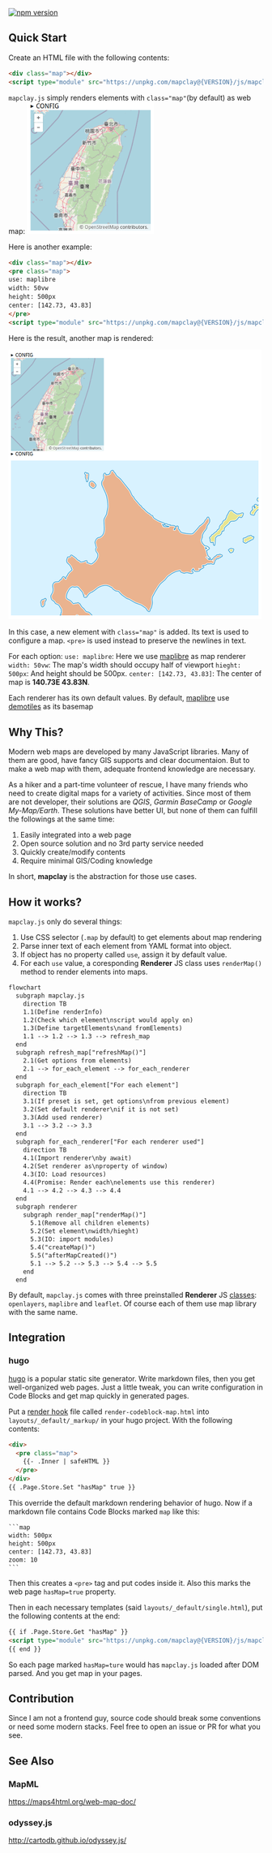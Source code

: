 [![npm version](https://badge.fury.io/js/mapclay.svg)](https://badge.fury.io/js/mapclay)

## Quick Start

Create an HTML file with the following contents:

```html
<div class="map"></div>
<script type="module" src="https://unpkg.com/mapclay@{VERSION}/js/mapclay.js"></script>
```

`mapclay.js` simply renders elements with `class="map"`(by default) as web map:
<img width="250px" src="resources/example_1.png">


Here is another example:

```html
<div class="map"></div>
<pre class="map">
use: maplibre
width: 50vw
height: 500px
center: [142.73, 43.83]
</pre>
<script type="module" src="https://unpkg.com/mapclay@{VERSION}/js/mapclay.js"></script>
```

Here is the result, another map is rendered:

<img width="500px" src="resources/example_2.png">

In this case, a new element with `class="map"` is added. Its text is used to configure a map.
`<pre>` is used instead to preserve the newlines in text.

For each option:
`use: maplibre`: Here we use [maplibre][] as map renderer
`width: 50vw`: The map's width should occupy half of viewport
`hieght: 500px`: And height should be 500px.
`center: [142.73, 43.83]`: The center of map is **140.73E 43.83N**.

Each renderer has its own default values.
By default, [maplibre][] use [demotiles][] as its basemap


## Why This?

Modern web maps are developed by many JavaScript libraries.
Many of them are good, have fancy GIS supports and clear documentaion.
But to make a web map with them, adequate frontend knowledge are necessary.

As a hiker and a part-time volunteer of rescue, I have many friends who need to 
create digital maps for a variety of activities. Since most of them are not 
developer, their solutions are *QGIS*, *Garmin BaseCamp* or *Google My-Map/Earth*.
These solutions have better UI, but none of them can fulfill the followings 
at the same time:

1. Easily integrated into a web page
1. Open source solution and no 3rd party service needed
1. Quickly create/modify contents
1. Require minimal GIS/Coding knowledge

In short, **mapclay** is the abstraction for those use cases.

## How it works?

`mapclay.js` only do several things:

1. Use CSS selector (`.map` by default) to get elements about map rendering
1. Parse inner text of each element from YAML format into object. 
1. If object has no property called `use`, assign it by default value.
1. For each `use` value, a coresponding **Renderer** JS class uses 
   `renderMap()` method to render elements into maps.

```mermaid
flowchart
  subgraph mapclay.js
    direction TB
    1.1(Define renderInfo)
    1.2(Check which element\nscript would apply on)
    1.3(Define targetElements\nand fromElements)
    1.1 --> 1.2 --> 1.3 --> refresh_map
  end
  subgraph refresh_map["refreshMap()"]
    2.1(Get options from elements)
    2.1 --> for_each_element --> for_each_renderer
  end
  subgraph for_each_element["For each element"]
    direction TB
    3.1(If preset is set, get options\nfrom previous element)
    3.2(Set default renderer\nif it is not set)
    3.3(Add used renderer)
    3.1 --> 3.2 --> 3.3
  end
  subgraph for_each_renderer["For each renderer used"]
    direction TB
    4.1(Import renderer\nby await)
    4.2(Set renderer as\nproperty of window)
    4.3(IO: Load resources)
    4.4(Promise: Render each\nelements use this renderer)
    4.1 --> 4.2 --> 4.3 --> 4.4
  end
  subgraph renderer
    subgraph render_map["renderMap()"]
      5.1(Remove all children elements)
      5.2(Set element\nwidth/hieght)
      5.3(IO: import modules)
      5.4("createMap()")
      5.5("afterMapCreated()")
      5.1 --> 5.2 --> 5.3 --> 5.4 --> 5.5
    end
  end
```

By default, `mapclay.js` comes with three preinstalled **Renderer** JS [classes][]: 
`openlayers`, `maplibre` and `leaflet`.
Of course each of them use map library with the same name.


## Integration

### hugo

[hugo][] is a popular static site generator. Write markdown files, 
then you get well-organized web pages. Just a little tweak, you can write 
configuration in Code Blocks and get map quickly in generated pages.

Put a [render hook][] file called `render-codeblock-map.html` into `layouts/_default/_markup/`
in your hugo project. With the following contents:

```html
<div>
  <pre class="map">
    {{- .Inner | safeHTML }}
  </pre>
</div>
{{ .Page.Store.Set "hasMap" true }}
```

This override the default markdown rendering behavior of hugo. Now if a markdown
file contains Code Blocks marked `map` like this:

    ```map
    width: 500px
    height: 500px
    center: [142.73, 43.83]
    zoom: 10
    ```

Then this creates a `<pre>` tag and put
codes inside it. Also this marks the web page `hasMap=true` property.

Then in each necessary templates (said `layouts/_default/single.html`),
put the following contents at the end:

```html
{{ if .Page.Store.Get "hasMap" }}
<script type="module" src="https://unpkg.com/mapclay@{VERSION}/js/mapclay.js"></script>
{{ end }}
```

So each page marked `hasMap=ture` would has `mapclay.js` loaded after DOM parsed.
And you get map in your pages.


## Contribution

Since I am not a frontend guy, source code should break some conventions or
need some modern stacks. Feel free to open an issue or PR for what you see.

## See Also

### MapML
https://maps4html.org/web-map-doc/

### odyssey.js
http://cartodb.github.io/odyssey.js/

[maplibre]:     https://maplibre.org/projects/maplibre-gl-js/
[demotiles]:    https://github.com/maplibre/demotiles/
[classes]:      https://github.com/typebrook/mapclay.js/tree/master/js/
[hugo]:         https://gohugo.io/
[render hook]:  https://gohugo.io/templates/render-hooks/
